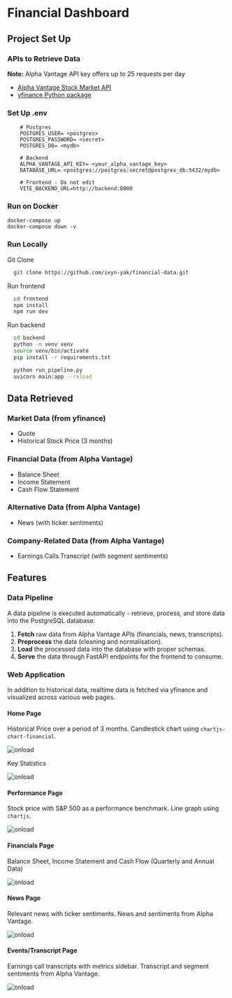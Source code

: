 
# Financial Dashboard

## Project Set Up

### APIs to Retrieve Data 
**Note:** Alpha Vantage API key offers up to 25 requests per day
- [Alpha Vantage Stock Market API](https://www.alphavantage.co/documentation/)  
- [yfinance Python package](https://ranaroussi.github.io/yfinance/)

### Set Up .env
```
    # Postgres
    POSTGRES_USER= <postgres>
    POSTGRES_PASSWORD= <secret>
    POSTGRES_DB= <mydb>

    # Backend
    ALPHA_VANTAGE_API_KEY= <your_alpha_vantage_key>
    DATABASE_URL= <postgres://postgres:secret@postgres_db:5432/mydb>

    # Frontend - Do not edit
    VITE_BACKEND_URL=http://backend:8000

```

### Run on Docker

```
docker-compose up
docker-compose down -v
```

### Run Locally

Git Clone

```bash
  git clone https://github.com/ivyn-yak/financial-data.git
```
    
Run frontend

```bash
  cd frontend
  npm install
  npm run dev
```

Run backend

```bash
  cd backend
  python -m venv venv
  source venv/bin/activate
  pip install -r requirements.txt

  python run_pipeline.py
  uvicorn main:app --reload
```




## Data Retrieved
### Market Data (from yfinance)
- Quote
- Historical Stock Price (3 months)

### Financial Data (from Alpha Vantage)
- Balance Sheet
- Income Statement
- Cash Flow Statement

### Alternative Data (from Alpha Vantage)
- News (with ticker sentiments)

### Company-Related Data (from Alpha Vantage)
- Earnings Calls Transcript (with segment sentiments)

## Features
### Data Pipeline
A data pipeline is executed automatically - retrieve, process, and store data into the PostgreSQL database:

1. **Fetch** raw data from Alpha Vantage APIs (financials, news, transcripts).  
2. **Preprocess** the data (cleaning and normalisation).  
3. **Load** the processed data into the database with proper schemas.  
4. **Serve** the data through FastAPI endpoints for the frontend to consume.  

### Web Application
In addition to historical data, realtime data is fetched via yfinance and visualized across various web pages.

#### Home Page
Historical Price over a period of 3 months. Candlestick chart using `chartjs-chart-financial`.

![onload](/frontend/public/stockchart.png)

Key Statistics 

![onload](/frontend/public/keystats.png)

#### Performance Page
Stock price with S&P 500 as a performance benchmark. Line graph using `chartjs`.

![onload](/frontend/public/performance.png)

#### Financials Page
Balance Sheet, Income Statement and Cash Flow (Quarterly and Annual Data)

![onload](/frontend/public/balance.png)

#### News Page
Relevant news with ticker sentiments. News and sentiments from Alpha Vantage.

![onload](/frontend/public/news.png)

#### Events/Transcript Page
Earnings call transcripts with metrics sidebar. Transcript and segment sentiments from Alpha Vantage.

![onload](/frontend/public/news.png)
